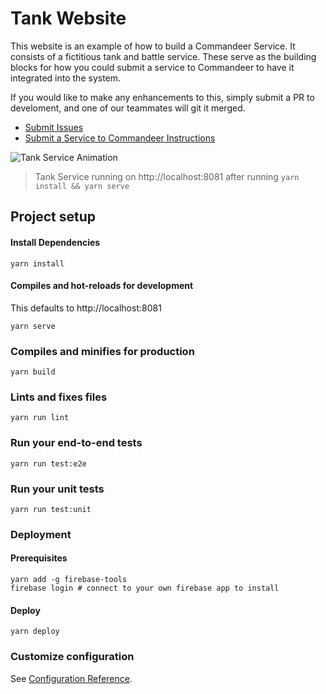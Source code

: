 # Tank Website

This website is an example of how to build a Commandeer Service.  It consists of a fictitious tank and battle service.  These serve as the building blocks for how you could submit a service to Commandeer to have it integrated into the system.

If you would like to make any enhancements to this, simply submit a PR to develoment, and one of our teammates will git it merged.

- [Submit Issues](https://github.com/commandeer/open/issues)
- [Submit a Service to Commandeer Instructions](https://getcommandeer.com/docs/openSource/submitService)


![Tank Service Animation](https://commander-development-images.s3.amazonaws.com/tank-service-2.gif)
> Tank Service running on http://localhost:8081 after running `yarn install && yarn serve`

## Project setup

#### Install Dependencies
```
yarn install
```

#### Compiles and hot-reloads for development
This defaults to http://localhost:8081

```
yarn serve
```

### Compiles and minifies for production
```
yarn build
```

### Lints and fixes files
```
yarn run lint
```

### Run your end-to-end tests
```
yarn run test:e2e
```

### Run your unit tests
```
yarn run test:unit
```

### Deployment

#### Prerequisites

```
yarn add -g firebase-tools
firebase login # connect to your own firebase app to install
```

#### Deploy

```
yarn deploy
```

### Customize configuration
See [Configuration Reference](https://cli.vuejs.org/config/).